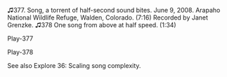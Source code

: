 ♫377. Song, a torrent of half-second sound bites. June 9, 2008. Arapaho
National Wildlife Refuge, Walden, Colorado. (7:16) Recorded by Janet
Grenzke.
♫378 One song from above at half speed. (1:34)

Play-377

Play-378

See also Explore 36: Scaling song complexity.

